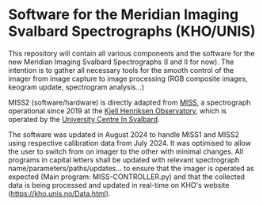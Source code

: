# Software for the Meridian Imaging Svalbard Spectrographs (KHO/UNIS)
This repository will contain all various components and the software for the new Meridian Imaging Svalbard Spectrographs (I and II for now). 
The intention is to gather all necessary tools for the smooth control of the imager from image capture to image processing (RGB composite images, keogram update, spectrogram analysis...)

MISS2 (software/hardware) is directly adapted from [MISS](https://kho.unis.no/Instruments/MISS.html), a spectrograph operational since 2019 at the [Kjell Henriksen Observatory](https://kho.unis.no/), which is operated by the [University Centre In Svalbard](https://www.unis.no/).

The software was updated in August 2024 to handle MISS1 and MISS2 using respective calibration data from July 2024. It was optimised to allow the user to switch from on imager to the other with minimal changes. All programs in capital letters shall be updated with relevant spectrograph name/parameters/paths/updates... to ensure that the imager is operated as expected (Main program: MISS-CONTROLLER.py) and that the collected data is being processed and updated in real-time on KHO's website (https://kho.unis.no/Data.html).
